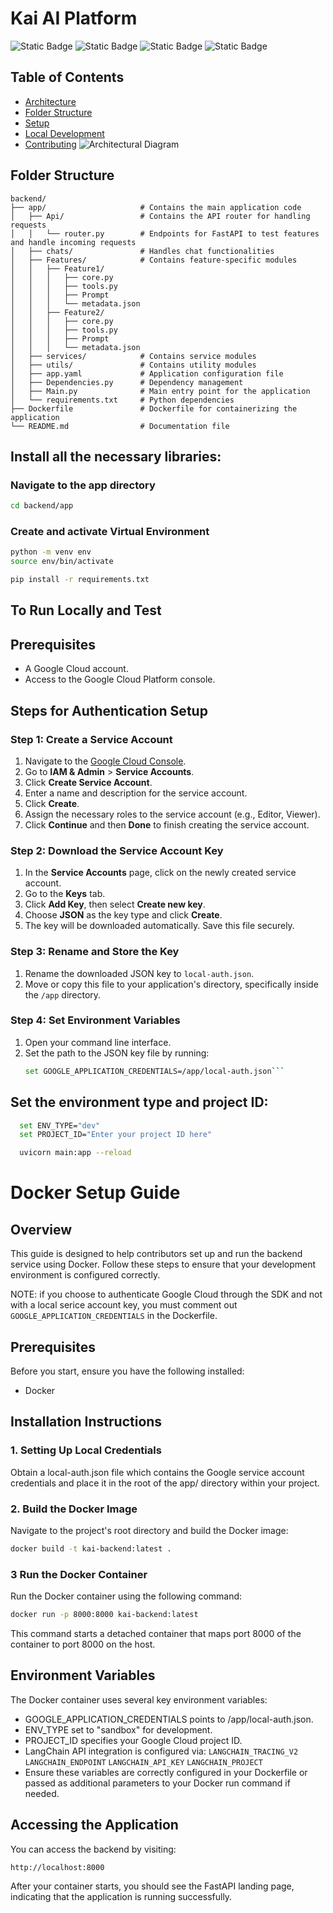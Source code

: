 # Kai AI Platform
![Static Badge](https://img.shields.io/badge/v3.10.12-blue?logo=python&logoColor=yellow&labelColor=gray)
![Static Badge](https://img.shields.io/badge/Gemini%201.0-blue?logo=googlegemini&logoColor=blue&labelColor=gray)
![Static Badge](https://img.shields.io/badge/Vertex%20AI-blue?logo=googlecloud&logoColor=white&labelColor=gray)
![Static Badge](https://img.shields.io/badge/FastAPI-blue?logo=fastapi&logoColor=white&labelColor=gray)


## Table of Contents

- [Architecture](#Architecture)
- [Folder Structure](#folder-structure)
- [Setup](#Setup)
- [Local Development](#local-development)
- [Contributing](#Contributing)
![Architectural Diagram](diagram.png)

## Folder Structure
```plaintext
backend/
├── app/                     # Contains the main application code
│   ├── Api/                 # Contains the API router for handling requests
│   │   └── router.py        # Endpoints for FastAPI to test features and handle incoming requests
│   ├── chats/               # Handles chat functionalities
│   ├── Features/            # Contains feature-specific modules
│   │   ├── Feature1/
│   │   │   ├── core.py
│   │   │   ├── tools.py
│   │   │   ├── Prompt
│   │   │   └── metadata.json
│   │   ├── Feature2/
│   │   │   ├── core.py
│   │   │   ├── tools.py
│   │   │   ├── Prompt
│   │   │   └── metadata.json
│   ├── services/            # Contains service modules
│   ├── utils/               # Contains utility modules
│   ├── app.yaml             # Application configuration file
│   ├── Dependencies.py      # Dependency management
│   ├── Main.py              # Main entry point for the application
│   └── requirements.txt     # Python dependencies
├── Dockerfile               # Dockerfile for containerizing the application
└── README.md                # Documentation file
```
## Install all the necessary libraries:

### Navigate to the app directory
```bash
cd backend/app
```

### Create and activate Virtual Environment
```bash
python -m venv env
source env/bin/activate
```

```bash
pip install -r requirements.txt
```
## To Run Locally and Test 

## Prerequisites

- A Google Cloud account.
- Access to the Google Cloud Platform console.

## Steps for Authentication Setup

### Step 1: Create a Service Account

1. Navigate to the [Google Cloud Console](https://console.cloud.google.com/).
2. Go to **IAM & Admin** > **Service Accounts**.
3. Click **Create Service Account**.
4. Enter a name and description for the service account.
5. Click **Create**.
6. Assign the necessary roles to the service account (e.g., Editor, Viewer).
7. Click **Continue** and then **Done** to finish creating the service account.

### Step 2: Download the Service Account Key

1. In the **Service Accounts** page, click on the newly created service account.
2. Go to the **Keys** tab.
3. Click **Add Key**, then select **Create new key**.
4. Choose **JSON** as the key type and click **Create**.
5. The key will be downloaded automatically. Save this file securely.

### Step 3: Rename and Store the Key

1. Rename the downloaded JSON key to `local-auth.json`.
2. Move or copy this file to your application's directory, specifically inside the `/app` directory.

### Step 4: Set Environment Variables

1. Open your command line interface.
2. Set the path to the JSON key file by running:
   ```bash
   set GOOGLE_APPLICATION_CREDENTIALS=/app/local-auth.json```
## Set the environment type and project ID:


```bash
  set ENV_TYPE="dev"
  set PROJECT_ID="Enter your project ID here"
```

```bash
  uvicorn main:app --reload
```



# Docker Setup Guide

## Overview

This guide is designed to help contributors set up and run the backend service using Docker. Follow these steps to ensure that your development environment is configured correctly.

NOTE: if you choose to authenticate Google Cloud through the SDK and not with a local serice account key, you must comment out `GOOGLE_APPLICATION_CREDENTIALS` in the Dockerfile.

## Prerequisites

Before you start, ensure you have the following installed:
- Docker


## Installation Instructions

### 1. Setting Up Local Credentials
Obtain a local-auth.json file which contains the Google service account credentials and place it in the root of the app/ directory within your project.

### 2. Build the Docker Image
Navigate to the project's root directory and build the Docker image:
``` Bash
docker build -t kai-backend:latest .
```
### 3 Run the Docker Container

Run the Docker container using the following command:
``` bash
docker run -p 8000:8000 kai-backend:latest
```
This command starts a detached container that maps port 8000 of the container to port 8000 on the host.

## Environment Variables
The Docker container uses several key environment variables:

-  GOOGLE_APPLICATION_CREDENTIALS points to /app/local-auth.json.
-  ENV_TYPE set to "sandbox" for development.
- PROJECT_ID specifies your Google Cloud project ID.
- LangChain API integration is configured via:
`LANGCHAIN_TRACING_V2`
`LANGCHAIN_ENDPOINT`
`LANGCHAIN_API_KEY`
`LANGCHAIN_PROJECT`
- Ensure these variables are correctly configured in your Dockerfile or passed as additional parameters to your Docker run command if needed.
## Accessing the Application
You can access the backend by visiting:
```Bash
http://localhost:8000

```

After your container starts, you should see the FastAPI landing page, indicating that the application is running successfully.